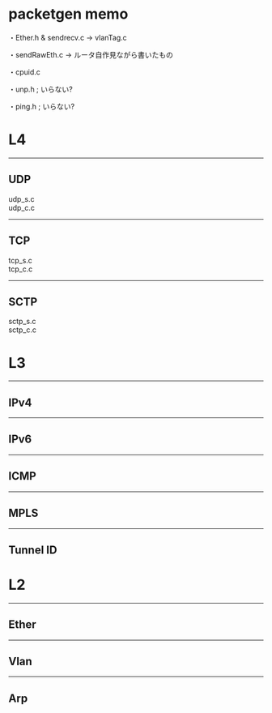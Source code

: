 # packetgen memo  
・Ether.h & sendrecv.c -> vlanTag.c
 
・sendRawEth.c -> ルータ自作見ながら書いたもの
 
・cpuid.c
 
・unp.h ; いらない?
 
・ping.h ; いらない?
  
# L4
___
## UDP 
udp_s.c  
udp_c.c
___
## TCP 
tcp_s.c  
tcp_c.c
___
## SCTP
sctp_s.c  
sctp_c.c

# L3
___
## IPv4
___
## IPv6
___
## ICMP
___
## MPLS
___
## Tunnel ID

# L2
___
## Ether
___
## Vlan
___
## Arp
